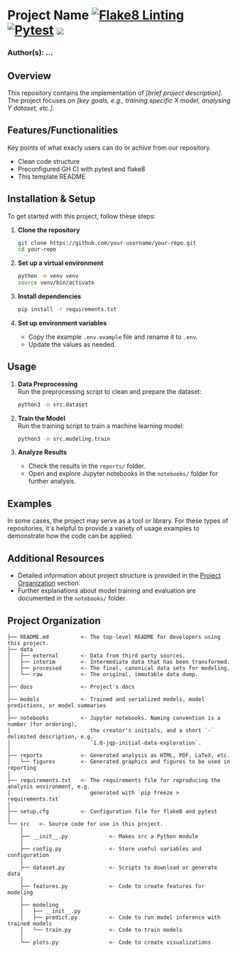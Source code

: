 # Project Name [![Flake8 Linting](https://github.com/Dnafivuq/golem_template/actions/workflows/lint.yml/badge.svg)](https://github.com/Dnafivuq/golem_template/actions/workflows/lint.yml) [![Pytest](https://github.com/Dnafivuq/golem_template/actions/workflows/test.yml/badge.svg)](https://github.com/Dnafivuq/golem_template/actions/workflows/test.yml) <a target="_blank" href="https://cookiecutter-data-science.drivendata.org/"><img src="https://img.shields.io/badge/CCDS-Project%20template-328F97?logo=cookiecutter" /></a>

### Author(s): ...

## Overview
This repository contains the implementation of _[brief project description]_. The project focuses on _[key goals, e.g., training specific X model, analysing Y dataset, etc.]_.  

## Features/Functionalities
Key points of what exacly users can do or achive from our repository.
 - Clean code structure
 - Preconfigured GH CI with pytest and flake8
 - This template README

## Installation & Setup 
To get started with this project, follow these steps:  

1. **Clone the repository**  
   ```sh
   git clone https://github.com/your-username/your-repo.git
   cd your-repo
   ```

2. **Set up a virtual environment** 
   ```sh
   python -m venv venv
   source venv/bin/activate
   ```

3. **Install dependencies**  
   ```sh
   pip install -r requirements.txt
   ```

4. **Set up environment variables**  
   - Copy the example `.env.example` file and rename it to `.env`.  
   - Update the values as needed. 

## Usage
1. **Data Preprocessing**  
   Run the preprocessing script to clean and prepare the dataset:  
   ```sh
   python3 -m src.dataset
   ```

2. **Train the Model**  
   Run the training script to train a machine learning model:  
   ```sh
   python3 -m src.modeling.train
   ```

3. **Analyze Results**  
   - Check the results in the `reports/` folder.  
   - Open and explore Jupyter notebooks in the `notebooks/` folder for further analysis.  

## Examples  
In some cases, the project may serve as a tool or library. For these types of repositories, it's helpful to provide a variety of usage examples to demonstrate how the code can be applied.

## **Additional Resources**  
- Detailed information about project structure is provided in the [Project Organization](#project-organization) section.  
- Further explanations about model training and evaluation are documented in the `notebooks/` folder.

## Project Organization

```
├── README.md          <- The top-level README for developers using this project.
├── data
│   ├── external       <- Data from third party sources.
│   ├── interim        <- Intermediate data that has been transformed.
│   ├── processed      <- The final, canonical data sets for modeling.
│   └── raw            <- The original, immutable data dump.
│
├── docs               <- Project's docs
│
├── models             <- Trained and serialized models, model predictions, or model summaries
│
├── notebooks          <- Jupyter notebooks. Naming convention is a number (for ordering),
│                         the creator's initials, and a short `-` delimited description, e.g.
│                         `1.0-jqp-initial-data-exploration`.
│
├── reports            <- Generated analysis as HTML, PDF, LaTeX, etc.
│   └── figures        <- Generated graphics and figures to be used in reporting
│
├── requirements.txt   <- The requirements file for reproducing the analysis environment, e.g.
│                         generated with `pip freeze > requirements.txt`
│
├── setup.cfg          <- Configuration file for flake8 and pytest
│
└── src   <- Source code for use in this project.
    │
    ├── __init__.py             <- Makes src a Python module
    │
    ├── config.py               <- Store useful variables and configuration
    │
    ├── dataset.py              <- Scripts to download or generate data
    │
    ├── features.py             <- Code to create features for modeling
    │
    ├── modeling                
    │   ├── __init__.py 
    │   ├── predict.py          <- Code to run model inference with trained models          
    │   └── train.py            <- Code to train models
    │
    └── plots.py                <- Code to create visualizations
```